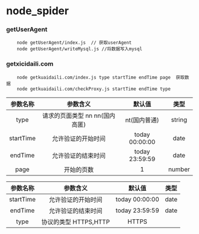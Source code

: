 # node_spider

### getUserAgent
```
    node getUserAgent/index.js  // 获取userAgent
    node getUserAgent/writeMysql.js //将数据写入mysql
```

### getxicidaili.com

```
    node getkuaidaili.com/index.js type startTime endTime page  获取数据
    node getkuaidaili.com/checkProxy.js startTime endTime type
```

|参数名称|参数含义|默认值|类型|
|:-:|:-:|:-:|:-:|
|type|请求的页面类型 nn nn(国内高匿)|nt(国内普通)|string
|startTime|允许验证的开始时间|today 00:00:00|date|
|endTime|允许验证的结束时间|today 23:59:59|date|
|page|开始的页数|1|number|


|参数名称|参数含义|默认值|类型|
|:-:|:-:|:-:|:-:|
|startTime|允许验证的开始时间|today 00:00:00|date|
|endTime|允许验证的结束时间|today 23:59:59|date|
|type|协议的类型 HTTPS,HTTP |HTTPS| |string

